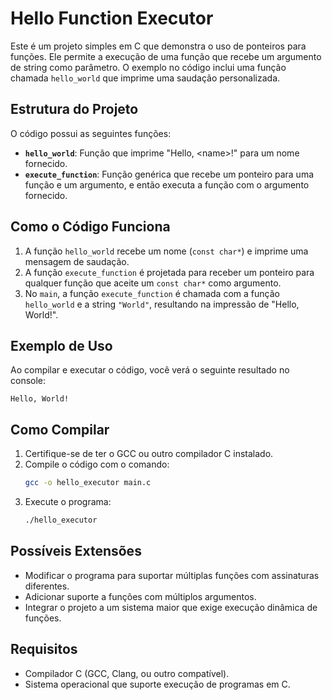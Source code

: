 # Hello Function Executor

Este é um projeto simples em C que demonstra o uso de ponteiros para funções. Ele permite a execução de uma função que recebe um argumento de string como parâmetro. O exemplo no código inclui uma função chamada `hello_world` que imprime uma saudação personalizada.

## Estrutura do Projeto

O código possui as seguintes funções:

- **`hello_world`**: Função que imprime "Hello, \<name\>!" para um nome fornecido.
- **`execute_function`**: Função genérica que recebe um ponteiro para uma função e um argumento, e então executa a função com o argumento fornecido.

## Como o Código Funciona

1. A função `hello_world` recebe um nome (`const char*`) e imprime uma mensagem de saudação.
2. A função `execute_function` é projetada para receber um ponteiro para qualquer função que aceite um `const char*` como argumento.
3. No `main`, a função `execute_function` é chamada com a função `hello_world` e a string `"World"`, resultando na impressão de "Hello, World!".

## Exemplo de Uso

Ao compilar e executar o código, você verá o seguinte resultado no console:

```
Hello, World!
```

## Como Compilar

1. Certifique-se de ter o GCC ou outro compilador C instalado.
2. Compile o código com o comando:
   ```bash
   gcc -o hello_executor main.c
   ```
3. Execute o programa:
   ```bash
   ./hello_executor
   ```

## Possíveis Extensões

- Modificar o programa para suportar múltiplas funções com assinaturas diferentes.
- Adicionar suporte a funções com múltiplos argumentos.
- Integrar o projeto a um sistema maior que exige execução dinâmica de funções.

## Requisitos

- Compilador C (GCC, Clang, ou outro compatível).
- Sistema operacional que suporte execução de programas em C.